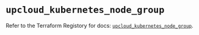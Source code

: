 # `upcloud_kubernetes_node_group`

Refer to the Terraform Registory for docs: [`upcloud_kubernetes_node_group`](https://registry.terraform.io/providers/upcloudltd/upcloud/3.2.0/docs/resources/kubernetes_node_group).
